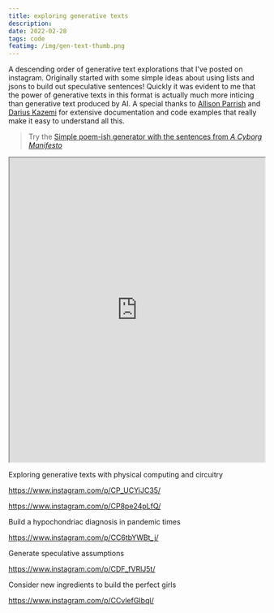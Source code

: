 ```yaml
---
title: exploring generative texts
description: 
date: 2022-02-28
tags: code
featimg: /img/gen-text-thumb.png
---
```

A descending order of generative text explorations that I've posted on instagram. Originally started with some simple ideas about using lists and jsons to build out speculative sentences! Quickly it was evident to me that the power of generative texts in this format is actually much more inticing than generative text produced by AI. A special thanks to [Allison Parrish](https://www.decontextualize.com/) and [Darius Kazemi](http://tinysubversions.com/) for extensive documentation and code examples that really make it easy to understand all this. 

> Try the [Simple poem-ish generator with the sentences from *A Cyborg Manifesto*](https://editor.p5js.org/ambikajo/full/4_0lxhiSA)
<iframe src="https://editor.p5js.org/ambikajo/full/4_0lxhiSA" width="100%" height="600px"></iframe>


Exploring generative texts with physical computing and circuitry

https://www.instagram.com/p/CP_UCYiJC35/

https://www.instagram.com/p/CP8pe24pLfQ/

Build a hypochondriac diagnosis in pandemic times 

https://www.instagram.com/p/CC6tbYWBt_j/

Generate speculative assumptions

https://www.instagram.com/p/CDF_fVRlJ5t/

Consider new ingredients to build the perfect girls 

https://www.instagram.com/p/CCvlefGIbql/

